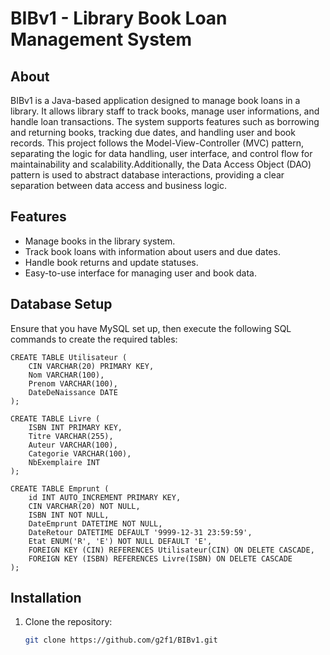 # BIBv1 - Library Book Loan Management System

## About

BIBv1 is a Java-based application designed to manage book loans in a library. It allows library staff to track books, manage user informations, and handle loan transactions. The system supports features such as borrowing and returning books, tracking due dates, and handling user and book records.
This project follows the Model-View-Controller (MVC) pattern, separating the logic for data handling, user interface, and control flow for maintainability and scalability.Additionally, the Data Access Object (DAO) pattern is used to abstract database interactions, providing a clear separation between data access and business logic.

## Features

- Manage books in the library system.
- Track book loans with information about users and due dates.
- Handle book returns and update statuses.
- Easy-to-use interface for managing user and book data.
## Database Setup
Ensure that you have MySQL set up, then execute the following SQL commands to create the required tables:
```
CREATE TABLE Utilisateur (
    CIN VARCHAR(20) PRIMARY KEY,
    Nom VARCHAR(100),
    Prenom VARCHAR(100),
    DateDeNaissance DATE
);

CREATE TABLE Livre (
    ISBN INT PRIMARY KEY,
    Titre VARCHAR(255),
    Auteur VARCHAR(100),
    Categorie VARCHAR(100),
    NbExemplaire INT
);

CREATE TABLE Emprunt (
    id INT AUTO_INCREMENT PRIMARY KEY,
    CIN VARCHAR(20) NOT NULL,
    ISBN INT NOT NULL,
    DateEmprunt DATETIME NOT NULL,
    DateRetour DATETIME DEFAULT '9999-12-31 23:59:59',
    Etat ENUM('R', 'E') NOT NULL DEFAULT 'E',
    FOREIGN KEY (CIN) REFERENCES Utilisateur(CIN) ON DELETE CASCADE,
    FOREIGN KEY (ISBN) REFERENCES Livre(ISBN) ON DELETE CASCADE
);

```
## Installation

1. Clone the repository:
   ```bash
   git clone https://github.com/g2f1/BIBv1.git
